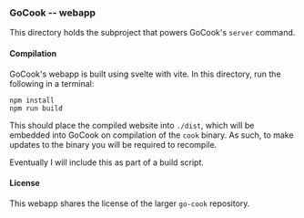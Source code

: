### GoCook -- webapp
This directory holds the subproject that powers GoCook's `server` command.

#### Compilation
GoCook's webapp is built using svelte with vite.
In this directory, run the following in a terminal:

```
npm install
npm run build
```

This should place the compiled website into `./dist`, which will be embedded
into GoCook on compilation of the `cook` binary. As such, to make updates to the
binary you will be required to recompile.

Eventually I will include this as part of a build script.

#### License
This webapp shares the license of the larger `go-cook` repository.

